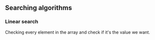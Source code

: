 ## Searching algorithms

### Linear search
Checking every element in the array and check if it's the value we want.